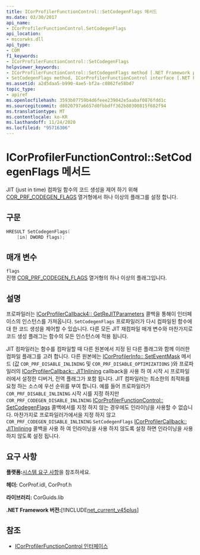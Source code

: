 ```yaml
---
title: ICorProfilerFunctionControl::SetCodegenFlags 메서드
ms.date: 03/30/2017
api_name:
- ICorProfilerFunctionControl.SetCodegenFlags
api_location:
- mscorwks.dll
api_type:
- COM
f1_keywords:
- ICorProfilerFunctionControl::SetCodegenFlags
helpviewer_keywords:
- ICorProfilerFunctionControl::SetCodegenFlags method [.NET Framework profiling]
- SetCodegenFlags method, ICorProfilerFunctionControl interface [.NET Framework profiling]
ms.assetid: a2d5daa5-b990-4ae5-bf2a-c0862fe58bd7
topic_type:
- apiref
ms.openlocfilehash: 3593b07759b4d6feee239042e5aabaf0876fdd1c
ms.sourcegitcommit: d8020797a6657d0fbbdff362b80300815f682f94
ms.translationtype: MT
ms.contentlocale: ko-KR
ms.lasthandoff: 11/24/2020
ms.locfileid: "95716306"
---
```

# <a name="icorprofilerfunctioncontrolsetcodegenflags-method"></a>ICorProfilerFunctionControl::SetCodegenFlags 메서드

JIT (just in time) 컴파일 함수의 코드 생성을 제어 하기 위해 [COR_PRF_CODEGEN_FLAGS](cor-prf-codegen-flags-enumeration.md) 열거형에서 하나 이상의 플래그를 설정 합니다.  
  
## <a name="syntax"></a>구문  
  
```cpp  
HRESULT SetCodegenFlags(  
    [in] DWORD flags);  
```  
  
## <a name="parameters"></a>매개 변수  

 `flags`  
 진행 [COR_PRF_CODEGEN_FLAGS](cor-prf-codegen-flags-enumeration.md) 열거형의 하나 이상의 플래그입니다.  
  
## <a name="remarks"></a>설명  

 프로파일러는 [ICorProfilerCallback4:: GetReJITParameters](icorprofilercallback4-getrejitparameters-method.md) 콜백을 통해이 인터페이스의 인스턴스를 가져옵니다. `SetCodegenFlags` 프로파일러가 다시 컴파일된 함수에 대 한 코드 생성을 제어할 수 있습니다. 다른 모든 JIT 재컴파일 매개 변수와 마찬가지로 코드 생성 플래그는 함수의 모든 인스턴스에 적용 됩니다.  
  
 JIT 컴파일러는 함수를 컴파일할 때 다른 원본에서 지정 된 다른 플래그와 함께 이러한 컴파일 플래그를 고려 합니다.  다른 원본에는 [ICorProfilerInfo:: SetEventMask](icorprofilerinfo-seteventmask-method.md) 메서드 (값 `COR_PRF_DISABLE_INLINING` 및 `COR_PRF_DISABLE_OPTIMIZATIONS` )와 프로파일러의 [ICorProfilerCallback:: JITInlining](icorprofilercallback-jitinlining-method.md) callback을 사용 하 여 시작 시 프로파일러에서 설정한 디버거, 전역 플래그가 포함 됩니다.  JIT 컴파일러는 최소한의 최적화를 요청 하는 소스에 우선 순위를 부여 합니다.  예를 들어 프로파일러가 `COR_PRF_DISABLE_INLINING` 시작 시를 지정 하지만 `COR_PRF_CODEGEN_DISABLE_INLINING` [ICorProfilerFunctionControl:: SetCodegenFlags](icorprofilerfunctioncontrol-setcodegenflags-method.md) 콜백에서를 지정 하지 않는 경우에도 인라이닝을 사용할 수 없습니다.  마찬가지로 프로파일러가에서을 지정 하지 않고 `COR_PRF_CODEGEN_DISABLE_INLINING` `SetCodegenFlags` [ICorProfilerCallback:: JITInlining](icorprofilercallback-jitinlining-method.md) 콜백을 사용 하 여 인라이닝을 사용 하지 않도록 설정 하면 인라이닝을 사용 하지 않도록 설정 됩니다.  
  
## <a name="requirements"></a>요구 사항  

 **플랫폼:**[시스템 요구 사항](../../get-started/system-requirements.md)을 참조하세요.  
  
 **헤더:** CorProf.idl, CorProf.h  
  
 **라이브러리:** CorGuids.lib  
  
 **.NET Framework 버전:**[!INCLUDE[net_current_v45plus](../../../../includes/net-current-v45plus-md.md)]  
  
## <a name="see-also"></a>참조

- [ICorProfilerFunctionControl 인터페이스](icorprofilerfunctioncontrol-interface.md)

